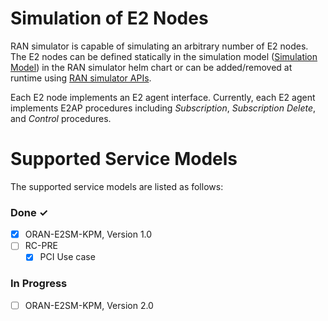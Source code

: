 # Simulation of E2 Nodes
RAN simulator is capable of simulating an arbitrary number of E2 nodes. The E2 nodes can be defined
statically in the simulation model ([Simulation Model](model.md)) in the RAN simulator helm chart
or can be added/removed at runtime using [RAN simulator APIs](api.md).

Each E2 node implements  an E2 agent interface. Currently, each E2 agent implements E2AP procedures including *Subscription*, *Subscription Delete*,
and *Control* procedures. 

# Supported Service Models
The supported service models are listed as follows:

### Done ✓

- [x]  ORAN-E2SM-KPM, Version 1.0
- [ ]  RC-PRE
   - [x] PCI Use case

### In Progress

- [ ] ORAN-E2SM-KPM, Version 2.0 

